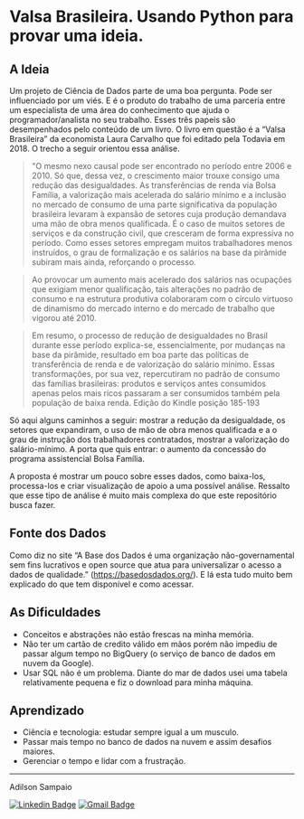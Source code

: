 # Valsa Brasileira. Usando Python para provar uma ideia.

## A Ideia
<pi>Um projeto de Ciência de Dados parte de uma boa pergunta. Pode ser influenciado por um viés. E é o produto do trabalho de uma parceria entre um especialista de uma área do conhecimento que ajuda o programador/analista no seu trabalho.
Esses três papeis são desempenhados pelo conteúdo de um livro. O livro em questão é a “Valsa Brasileira” da economista Laura Carvalho que foi editado pela Todavia em 2018. O trecho a seguir orientou essa análise.

> "O mesmo nexo causal pode ser encontrado no período entre 2006 e 2010. Só que, dessa vez, o crescimento maior trouxe consigo uma redução das desigualdades. As transferências de renda via Bolsa Família, a valorização mais acelerada do salário mínimo e a inclusão no mercado de consumo de uma parte significativa da população brasileira levaram à expansão de setores cuja produção demandava uma mão de obra menos qualificada. É o caso de muitos setores de serviços e da construção civil, que cresceram de forma expressiva no período. Como esses setores empregam muitos trabalhadores menos instruídos, o grau de formalização e os salários na base da pirâmide subiram mais ainda, reforçando o processo.

> Ao provocar um aumento mais acelerado dos salários nas ocupações que exigiam menor qualificação, tais alterações no padrão de consumo e na estrutura produtiva colaboraram com o círculo virtuoso de dinamismo do mercado interno e do mercado de trabalho que vigorou até 2010.

> Em resumo, o processo de redução de desigualdades no Brasil durante esse período explica-se, essencialmente, por mudanças na base da pirâmide, resultado em boa parte das políticas de transferência de renda e de valorização do salário mínimo. Essas transformações, por sua vez, repercutiram no padrão de consumo das famílias brasileiras: produtos e serviços antes consumidos apenas pelos mais ricos passaram a ser consumidos também pela população de baixa renda. Edição do Kindle posição  185-193

Só aqui alguns caminhos a seguir: mostrar a redução da desigualdade, os setores que expandiram, o uso de mão de obra menos qualificada e a o grau de instrução dos trabalhadores contratados, mostrar a valorização do salário-mínimo. A porta que quis entrar:  o aumento da concessão do programa assistencial Bolsa Família.

A proposta é mostrar um pouco sobre esses dados, como baixa-los, processa-los e criar visualização de apoio a uma possível análise. Ressalto que esse tipo de análise é muito mais complexa do que este repositório busca fazer. 

## Fonte dos Dados
Como diz no site “A Base dos Dados é uma organização não-governamental sem fins lucrativos e open source que atua para universalizar o acesso a dados de qualidade.” (https://basedosdados.org/). E lá esta tudo muito bem explicado do que tem disponível e como acessar.

## As Dificuldades
- Conceitos e abstrações não estão frescas na minha memória.
- Não ter um cartão de credito válido em mãos porém não impediu de passar algum tempo no BigQuery (o serviço de banco de dados em nuvem da Google).
- Usar SQL não é um problema. Diante do mar de dados usei uma tabela relativamente pequena e fiz o download para minha máquina.


## Aprendizado
- Ciência e tecnologia: estudar sempre igual a um musculo.
- Passar mais tempo no banco de dados na nuvem e assim desafios maiores.
- Gerenciar o tempo e lidar com a frustração.

---
Adilson Sampaio

[![Linkedin Badge](https://img.shields.io/badge/-Thiago-blue?style=flat-square&logo=Linkedin&logoColor=white&link=https://www.linkedin.com/in/adilson-sampaio-00929aa/)](https://www.linkedin.com/in/adilson-sampaio-00929aa/)
[![Gmail Badge](https://img.shields.io/badge/-adilsam@gmail.com-c14438?style=flat-square&logo=Gmail&logoColor=white&link=mailto:adilsam@gmail.com)](mailto:adilsam@gmail.com)
  
  
